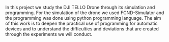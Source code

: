 In this project we study the DJI TELLO Drone through its simulation and programming. For the simulation of the drone we used FCND-Simulator and the programming was done using python programming language. The aim of this work is to deepen the practical use of programming for automatic devices and to understand the difficulties and deviations that are created through the experiments we will conduct.
